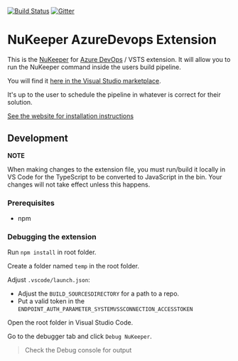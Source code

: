
[![Build Status](https://travis-ci.org/NuKeeperDotNet/NuKeeper.svg?branch=master)](https://travis-ci.org/NuKeeperDotNet/NuKeeper/)
[![Gitter](https://img.shields.io/gitter/room/NuKeeperDotNet/Lobby.js.svg?maxAge=2592000)](https://gitter.im/NuKeeperDotNet/Lobby)

# NuKeeper AzureDevops Extension

This is the [NuKeeper](https://github.com/NuKeeperDotNet/NuKeeper) for [Azure DevOps](https://azure.microsoft.com/en-gb/services/devops/) / VSTS extension. It will allow you to run the NuKeeper command inside the users build pipeline.

You will find it [here in the Visual Studio marketplace](https://marketplace.visualstudio.com/items?itemName=nukeeper.nukeeper).

It's up to the user to schedule the pipeline in whatever is correct for their solution.


[See the website for installation instructions](https://nukeeper.com/platform/azure-devops/#extension)

## Development

**NOTE**

When making changes to the extension file, you must run/build it locally in VS Code for the TypeScript to be converted to JavaScript in the bin. Your changes will not take effect unless this happens.

### Prerequisites
- npm

### Debugging the extension

Run `npm install` in root folder.

Create a folder named `temp` in the root folder.

Adjust `.vscode/launch.json`:
* Adjust the `BUILD_SOURCESDIRECTORY` for a path to a repo. 
* Put a valid token in the `ENDPOINT_AUTH_PARAMETER_SYSTEMVSSCONNECTION_ACCESSTOKEN`

Open the root folder in Visual Studio Code.

Go to the debugger tab and click `Debug NuKeeper`.

>Check the Debug console for output
